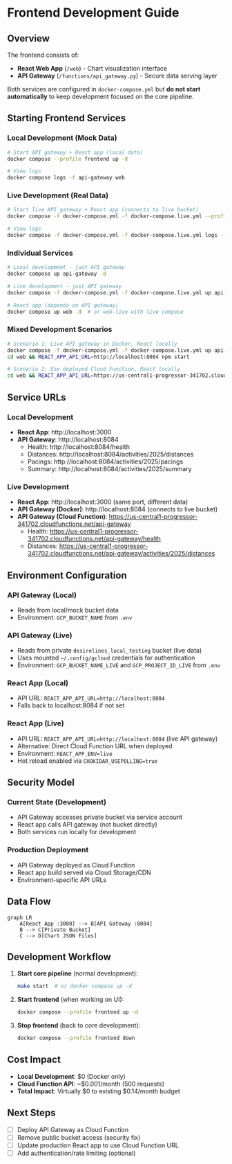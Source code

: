 # Frontend Development Guide

## Overview

The frontend consists of:
- **React Web App** (`/web`) - Chart visualization interface
- **API Gateway** (`/functions/api_gateway.py`) - Secure data serving layer

Both services are configured in `docker-compose.yml` but **do not start automatically** to keep development focused on the core pipeline.

## Starting Frontend Services

### Local Development (Mock Data)
```bash
# Start API gateway + React app (local data)
docker compose --profile frontend up -d

# View logs
docker compose logs -f api-gateway web
```

### Live Development (Real Data)
```bash
# Start live API gateway + React app (connects to live bucket)
docker compose -f docker-compose.yml -f docker-compose.live.yml --profile frontend up -d

# View logs
docker compose -f docker-compose.yml -f docker-compose.live.yml logs -f api-gateway-live web-live
```

### Individual Services
```bash
# Local development - just API gateway
docker compose up api-gateway -d

# Live development - just API gateway
docker compose -f docker-compose.yml -f docker-compose.live.yml up api-gateway-live -d

# React app (depends on API gateway)
docker compose up web -d  # or web-live with live compose
```

### Mixed Development Scenarios
```bash
# Scenario 1: Live API gateway in Docker, React locally
docker compose -f docker-compose.yml -f docker-compose.live.yml up api-gateway-live -d
cd web && REACT_APP_API_URL=http://localhost:8084 npm start

# Scenario 2: Use deployed Cloud Function, React locally
cd web && REACT_APP_API_URL=https://us-central1-progressor-341702.cloudfunctions.net/api-gateway npm start
```

## Service URLs

### Local Development
- **React App**: http://localhost:3000
- **API Gateway**: http://localhost:8084
  - Health: http://localhost:8084/health
  - Distances: http://localhost:8084/activities/2025/distances
  - Pacings: http://localhost:8084/activities/2025/pacings
  - Summary: http://localhost:8084/activities/2025/summary

### Live Development
- **React App**: http://localhost:3000 (same port, different data)
- **API Gateway (Docker)**: http://localhost:8084 (connects to live bucket)
- **API Gateway (Cloud Function)**: https://us-central1-progressor-341702.cloudfunctions.net/api-gateway
  - Health: https://us-central1-progressor-341702.cloudfunctions.net/api-gateway/health
  - Distances: https://us-central1-progressor-341702.cloudfunctions.net/api-gateway/activities/2025/distances

## Environment Configuration

### API Gateway (Local)
- Reads from local/mock bucket data
- Environment: `GCP_BUCKET_NAME` from `.env`

### API Gateway (Live)
- Reads from private `desirelines_local_testing` bucket (live data)
- Uses mounted `~/.config/gcloud` credentials for authentication
- Environment: `GCP_BUCKET_NAME_LIVE` and `GCP_PROJECT_ID_LIVE` from `.env`

### React App (Local)
- API URL: `REACT_APP_API_URL=http://localhost:8084`
- Falls back to localhost:8084 if not set

### React App (Live)
- API URL: `REACT_APP_API_URL=http://localhost:8084` (live API gateway)
- Alternative: Direct Cloud Function URL when deployed
- Environment: `REACT_APP_ENV=live`
- Hot reload enabled via `CHOKIDAR_USEPOLLING=true`

## Security Model

### Current State (Development)
- API Gateway accesses private bucket via service account
- React app calls API gateway (not bucket directly)
- Both services run locally for development

### Production Deployment
- API Gateway deployed as Cloud Function
- React app build served via Cloud Storage/CDN
- Environment-specific API URLs

## Data Flow

```mermaid
graph LR
    A[React App :3000] --> B[API Gateway :8084]
    B --> C[Private Bucket]
    C --> D[Chart JSON Files]
```

## Development Workflow

1. **Start core pipeline** (normal development):
   ```bash
   make start  # or docker compose up -d
   ```

2. **Start frontend** (when working on UI):
   ```bash
   docker compose --profile frontend up -d
   ```

3. **Stop frontend** (back to core development):
   ```bash
   docker compose --profile frontend down
   ```

## Cost Impact

- **Local Development**: $0 (Docker only)
- **Cloud Function API**: ~$0.001/month (500 requests)
- **Total Impact**: Virtually $0 to existing $0.14/month budget

## Next Steps

- [ ] Deploy API Gateway as Cloud Function
- [ ] Remove public bucket access (security fix)
- [ ] Update production React app to use Cloud Function URL
- [ ] Add authentication/rate limiting (optional)
